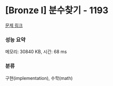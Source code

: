 # [Bronze I] 분수찾기 - 1193 

[문제 링크](https://www.acmicpc.net/problem/1193) 

### 성능 요약

메모리: 30840 KB, 시간: 68 ms

### 분류

구현(implementation), 수학(math)

